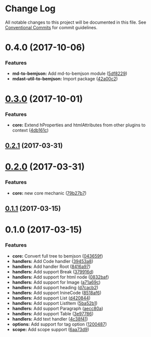 # Change Log

All notable changes to this project will be documented in this file.
See [Conventional Commits](https://conventionalcommits.org) for commit guidelines.

<a name="0.4.0"></a>
# 0.4.0 (2017-10-06)


### Features

* **md-to-bemjson:** Add md-to-bemjson module ([5df8229](https://github.com/bem-contrib/md-to-bemjson/commit/5df8229))
* **mdast-util-to-bemjson:** Import package ([42a00c2](https://github.com/bem-contrib/md-to-bemjson/commit/42a00c2))




<a name="0.3.0"></a>
# [0.3.0](https://github.com/birhoff/mdast-util-to-bemjson/compare/v0.2.1...v0.3.0) (2017-10-01)


### Features

* **core:** Extend hProperties and htmlAttributes from other plugins to context ([4db161c](https://github.com/birhoff/mdast-util-to-bemjson/commit/4db161c))



<a name="0.2.1"></a>
## [0.2.1](https://github.com/birhoff/mdast-util-to-bemjson/compare/v0.2.0...v0.2.1) (2017-03-31)



<a name="0.2.0"></a>
# [0.2.0](https://github.com/birhoff/mdast-util-to-bemjson/compare/v0.1.1...v0.2.0) (2017-03-31)


### Features

* **core:** new core mechanic ([79b27b7](https://github.com/birhoff/mdast-util-to-bemjson/commit/79b27b7))



<a name="0.1.1"></a>
## [0.1.1](https://github.com/birhoff/mdast-util-to-bemjson/compare/v0.1.0...v0.1.1) (2017-03-15)



<a name="0.1.0"></a>
# 0.1.0 (2017-03-15)


### Features

* **core:** Convert full tree to bemjson ([043659f](https://github.com/birhoff/mdast-util-to-bemjson/commit/043659f))
* **handlers:** Add Code handler ([39453a8](https://github.com/birhoff/mdast-util-to-bemjson/commit/39453a8))
* **handlers:** Add handler Root ([8416a97](https://github.com/birhoff/mdast-util-to-bemjson/commit/8416a97))
* **handlers:** Add support Break ([379916d](https://github.com/birhoff/mdast-util-to-bemjson/commit/379916d))
* **handlers:** Add support for html node ([0832baf](https://github.com/birhoff/mdast-util-to-bemjson/commit/0832baf))
* **handlers:** Add support for Image ([a71a69c](https://github.com/birhoff/mdast-util-to-bemjson/commit/a71a69c))
* **handlers:** Add support heading ([d7cacb2](https://github.com/birhoff/mdast-util-to-bemjson/commit/d7cacb2))
* **handlers:** Add support InineCode ([8518af6](https://github.com/birhoff/mdast-util-to-bemjson/commit/8518af6))
* **handlers:** Add support List ([d420844](https://github.com/birhoff/mdast-util-to-bemjson/commit/d420844))
* **handlers:** Add support ListItem ([5ba52b1](https://github.com/birhoff/mdast-util-to-bemjson/commit/5ba52b1))
* **handlers:** Add support Paragraph ([aecc80a](https://github.com/birhoff/mdast-util-to-bemjson/commit/aecc80a))
* **handlers:** Add support Table ([3e97786](https://github.com/birhoff/mdast-util-to-bemjson/commit/3e97786))
* **handlers:** Add text handler ([4c38f41](https://github.com/birhoff/mdast-util-to-bemjson/commit/4c38f41))
* **options:** Add support for tag option ([1200487](https://github.com/birhoff/mdast-util-to-bemjson/commit/1200487))
* **scope:** Add scope support ([6aa73d9](https://github.com/birhoff/mdast-util-to-bemjson/commit/6aa73d9))
